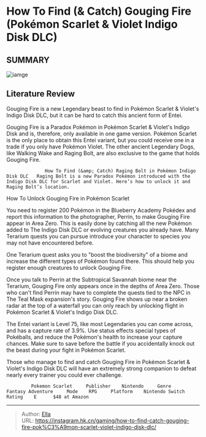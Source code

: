 # How To Find (&amp; Catch) Gouging Fire (Pokémon Scarlet &amp; Violet Indigo Disk DLC)


## SUMMARY 

![iamge](https://static1.srcdn.com/wordpress/wp-content/uploads/2023/12/how-to-find-catch-gouging-fire-in-pok-mon-indigo-disk-dlc.jpg)

## Literature Review

Gouging Fire is a new Legendary beast to find in Pokémon Scarlet &amp; Violet&#39;s Indigo Disk DLC, but it can be hard to catch this ancient form of Entei.





Gouging Fire is a Paradox Pokémon in Pokémon Scarlet &amp; Violet&#39;s Indigo Disk and is, therefore, only available in one game version. Pokémon Scarlet is the only place to obtain this Entei variant, but you could receive one in a trade if you only have Pokémon Violet. The other ancient Legendary Dogs, like Walking Wake and Raging Bolt, are also exclusive to the game that holds Gouging Fire.




                  How To Find (&amp; Catch) Raging Bolt in Pokémon Indigo Disk DLC   Raging Bolt is a new Paradox Pokémon introduced with the Indigo Disk DLC for Scarlet and Violet. Here’s how to unlock it and Raging Bolt’s location.   


 How To Unlock Gouging Fire in Pokémon Scarlet 
          

You need to register 200 Pokémon in the Blueberry Academy Pokédex and report this information to the photographer, Perrin, to make Gouging Fire appear in Area Zero. This is easily done by catching all the new Pokémon added to The Indigo Disk DLC or evolving creatures you already have. Many Terarium quests you can pursue introduce your character to species you may not have encountered before.



One Terarium quest asks you to &#34;boost the biodiversity&#34; of a biome and increase the different types of Pokémon found there. This should help you register enough creatures to unlock Gouging Fire.







Once you talk to Perrin at the Subtropical Savannah biome near the Terarium, Gouging Fire only appears once in the depths of Area Zero. Those who can&#39;t find Perrin may have to complete the quests tied to the NPC in The Teal Mask expansion&#39;s story. Gouging Fire shows up near a broken radar at the top of a waterfall you can only reach by unlocking flight in Pokémon Scarlet &amp; Violet&#39;s Indigo Disk DLC.

The Entei variant is Level 75, like most Legendaries you can come across, and has a capture rate of 3.9%. Use status effects special types of Pokéballs, and reduce the Pokémon&#39;s health to increase your capture chances. Make sure to save before the battle if you accidentally knock out the beast during your fight in Pokémon Scarlet.

Those who manage to find and catch Gouging Fire in Pokémon Scarlet &amp; Violet&#39;s Indigo Disk DLC will have an extremely strong companion to defeat nearly every trainer you could ever challenge.

             Pokemon Scarlet     Publisher    Nintendo     Genre    Fantasy Adventure     Mode    RPG     Platform    Nintendo Switch     Rating    E      $48 at Amazon  





---

> Author: [Ella](https://instagram.hk.cn/)  
> URL: https://instagram.hk.cn/gaming/how-to-find-catch-gouging-fire-pok%C3%A9mon-scarlet-violet-indigo-disk-dlc/  

